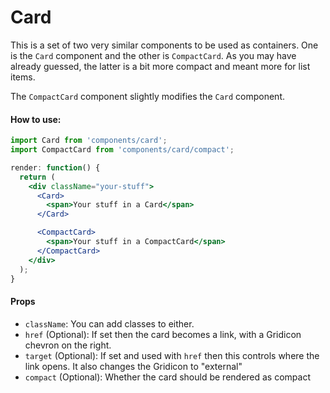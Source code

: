 Card
=========

This is a set of two very similar components to be used as containers. One is the `Card` component and the other is `CompactCard`. As you may have already guessed, the latter is a bit more compact and meant more for list items.

The `CompactCard` component slightly modifies the `Card` component.


#### How to use:

```jsx
import Card from 'components/card';
import CompactCard from 'components/card/compact';

render: function() {
  return (
    <div className="your-stuff">
      <Card>
        <span>Your stuff in a Card</span>
      </Card>

      <CompactCard>
        <span>Your stuff in a CompactCard</span>
      </CompactCard>
    </div>
  );
}
```

#### Props

* `className`: You can add classes to either.
* `href` (Optional): If set then the card becomes a link, with a Gridicon chevron on the right.
* `target` (Optional): If set and used with `href` then this controls where the link opens. It also changes the Gridicon to "external"
* `compact` (Optional): Whether the card should be rendered as compact
